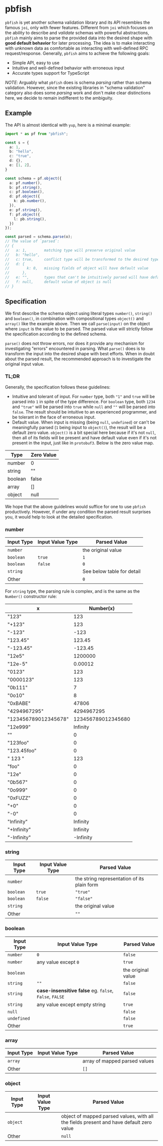 # pbfish

`pbfish` is yet another schema validation library and its API resembles the famous `joi`, only with fewer features. Different from `joi` which focuses on the ability to describe and *validate* schemas with powerful abstractions, `pbfish` mainly aims to parse the provided data into the desired shape with **good default behavior** for later processing. The idea is to make interacting with unknown data as comfortable as interacting with well-defined RPC request/response. Generally, `pbfish` aims to achieve the following goals:

- Simple API, easy to use
- Intuitive and well-defined behavior with erroneous input
- Accurate types support for TypeScript

*NOTE*: Arguably what `pbfish` does is schema *parsing* rather than schema validation. However, since the existing libraries in "schema validation" category also does some *parsing* work and don't make clear distinctions here, we decide to remain indifferent to the ambiguity.

## Example

The API is almost identical with `yup`, here is a minimal example:

```typescript
import * as pf from "pbfish";

const s = {
  a: 1,
  b: "hello",
  c: "true",
  d: {},
  e: [1, 2],
}

const schema = pf.object({
  a: pf.number(),
  b: pf.string(),
  c: pf.boolean(),
  d: pf.object({
    k: pb.number(),
  }),
  e: pf.string(),
  f: pf.object({
    l: pb.string(),
  })
});

const parsed = schema.parse(o);
// The value of `parsed`:
// {
//   a: 1,        matching type will preserve original value
//   b: "hello",
//   c: true,     conflict type will be transformed to the desired type intuitively
//   d: {
//        k: 0,   missing fields of object will have default value
//      },
//   e: "",       types that can't be intuitively parsed will have default value
//   f: null,     default value of object is null
// }
```

## Specification

We first describe the schema object using literal types `number()`, `string()` and `boolean()`,  in combination with compositional types `object()` and `array()` like the example above. Then we call `parse(input)` on the object where `input` is the value to be parsed. The parsed value will strictly follow the specification according to the defined schema.

`parse()` does not throw errors, nor does it provide any mechanism for investigating "errors" encountered in parsing. What `parse()` does is to transform the input into the desired shape with best efforts. When in doubt about the parsed result, the recommended approach is to investigate the original input value.

### TL;DR

Generally, the specification follows these guidelines:

- Intuitive and tolerant of input. For `number` type, both `"1"` and `true` will be parsed into `1` in spite of the type difference. For `boolean` type, both `1234` and `"true"` will be parsed into `true` while `null` and `""` will be parsed into `false`. The result should be intuitive to an experienced programmer, and be tolerant in the face of erroneous input.
- Default value. When input is missing (being `null`, `undefined`) or can't be meaningfully parsed (`1` being input to `object()`), the result will be a default zero value. `object()` is a bit special here because if it's not `null`, then all of its fields will be present and have default value even if it's not present in the input, just like in `protobuf3`. Below is the zero value map.

|Type| Zero Value|
|----| ----------|
|number| 0|
|string| ""|
|boolean| false|
|array| [] |
|object| null|

We hope that the above guidelines would suffice for one to use `pbfish` productively. However, if under any condition the parsed result surprises you, it would help to look at the detailed specification.

### number

| Input Type | Input Value Type |  Parsed Value|
| ---------- | ----------- | ------- |
| `number`    | | the original value |
| `boolean`   | `true` |    `1`     |
| `boolean`   | `false` |    `0`     |
| `string`    |        |  See below table for detail |
| Other      |         |     `0`     |

For `string` type, the parsing rule is complex, and is the same as the `Number()` constructor rule:

|x   | 	Number(x) |
|----|-----------|
|"123"|	123|
|"+123"|	123|
|"-123"|	-123|
|"123.45"|	123.45|
|"-123.45"|	-123.45|
|"12e5"|	1200000 |
|"12e-5"|	0.00012|
|"0123"|	123|
|"0000123"|	123|
|"0b111"|	7|
|"0o10"|	8|
|"0xBABE"|	47806|
|"4294967295"|	4294967295|
|"123456789012345678"|123456789012345680|
|"12e999"|	Infinity|
|""| 0|
|"123foo"|	0|
|"123.45foo"|	0|
|" 123 "|	123|
|"foo"|	0|
|"12e"|	0|
|"0b567"|	0|
|"0o999"|	0|
|"0xFUZZ"|	0|
|"+0"|	0|
|"-0"|	0|
|"Infinity"|	Infinity|
|"+Infinity"|	Infinity|
|"-Infinity"|	-Infinity|

### string

| Input Type | Input Value Type |  Parsed Value|
| ---------- | ----------- | ------- |
| `number`    |         | the string representation of its plain form |
| `boolean`   | `true` |    `"true"`     |
| `boolean`   | `false` |    `"false"`     |
| `string`    |        |  the original value |
| Other      |         |     `""`     |

### boolean

| Input Type | Input Value Type |  Parsed Value|
| ---------- | ----------- | ------- |
| `number`    |     `0`    | `false` |
| `number`    |     any value except `0`    | `true` |
| `boolean`   |      |    the original value     |
| `string`    |    `""`    |      `false`       |
| `string`    |    **case-insensitive false** eg. `false`, `False`, `FALSE`   |      `false`       |
| `string`    |    any value except empty string    |      `true`       |
| `null`    |         |     `false`     |
| `undefined`    |         |     `false`     |
|  Other   |         |     `true`     |

### array

| Input Type | Input Value Type |  Parsed Value|
| ---------- | ----------- | ------- |
| `array`    |          | array of mapped parsed values |
|  Other   |         |     `[]`     |

### object

| Input Type | Input Value Type |  Parsed Value|
| ---------- | ----------- | ------- |
| `object`    |          | object of mapped parsed values, with all the fields present and have default zero value |
|  Other   |         |     `null`     |
